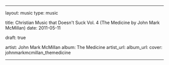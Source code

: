 ---

layout: music
type: music

title: Christian Music that Doesn't Suck Vol. 4 (The Medicine by John Mark McMillan)
date: 2011-05-11

draft: true

artist: John Mark McMillan
album: The Medicine
artist_url:
album_url:
cover: johnmarkmcmillan_themedicine

---